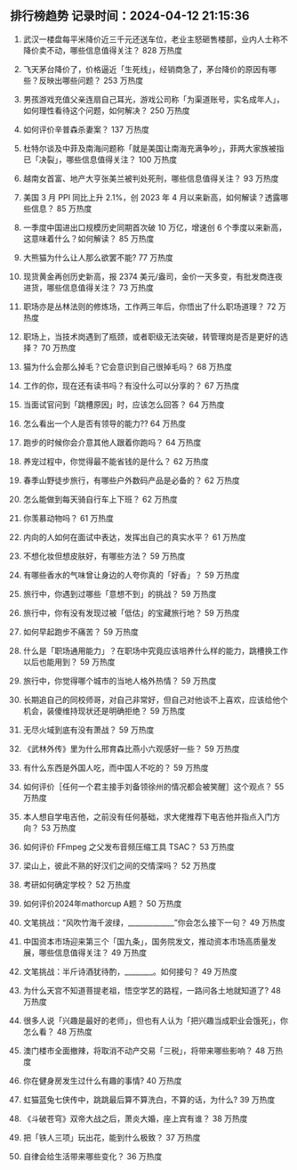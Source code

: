 
## 排行榜趋势 记录时间：2024-04-12 21:15:36
  
  1. 武汉一楼盘每平米降价近三千元还送车位，老业主怒砸售楼部，业内人士称不降价卖不动，哪些信息值得关注？ 828 万热度
    
  2. 飞天茅台降价了，价格逼近「生死线」，经销商急了，茅台降价的原因有哪些？反映出哪些问题？ 253 万热度
    
  3. 男孩游戏充值父亲连扇自己耳光，游戏公司称「为渠道账号，实名成年人」，如何理性看待这个问题，如何解决？ 250 万热度
    
  4. 如何评价辛普森杀妻案？ 137 万热度
    
  5. 杜特尔谈及中菲及南海问题称「就是美国让南海充满争吵」，菲两大家族被指已「决裂」，哪些信息值得关注？ 100 万热度
    
  6. 越南女首富、地产大亨张美兰被判处死刑，哪些信息值得关注？ 93 万热度
    
  7. 美国 3 月 PPI 同比上升 2.1%，创 2023 年 4 月以来新高，如何解读？透露哪些信息？ 85 万热度
    
  8. 一季度中国进出口规模历史同期首次破 10 万亿，增速创 6 个季度以来新高，这意味着什么？如何解读？ 85 万热度
    
  9. 大熊猫为什么让人那么欲罢不能? 77 万热度
    
  10. 现货黄金再创历史新高，报 2374 美元/盎司，金价一天多变，有批发商连夜进货，哪些信息值得关注？ 73 万热度
    
  11. 职场亦是丛林法则的修炼场，工作两三年后，你悟出了什么职场道理？ 72 万热度
    
  12. 职场上，当技术岗遇到了瓶颈，或者职级无法突破，转管理岗是否是更好的选择？ 70 万热度
    
  13. 猫为什么会那么掉毛？它会意识到自己很掉毛吗？ 68 万热度
    
  14. 工作的你，现在还有读书吗？有没什么可以分享的？ 67 万热度
    
  15. 当面试官问到「跳槽原因」时，应该怎么回答？ 64 万热度
    
  16. 怎么看出一个人是否有领导的能力?? 64 万热度
    
  17. 跑步的时候你会介意其他人跟着你跑吗？ 64 万热度
    
  18. 养宠过程中，你觉得最不能省钱的是什么？ 62 万热度
    
  19. 春季山野徒步旅行，有哪些户外数码产品是必备的？ 62 万热度
    
  20. 怎么能做到每天骑自行车上下班？ 62 万热度
    
  21. 你羡慕动物吗？ 61 万热度
    
  22. 内向的人如何在面试中表达，发挥出自己的真实水平？ 61 万热度
    
  23. 不想化妆但想皮肤好，有哪些方法？ 59 万热度
    
  24. 有哪些香水的气味曾让身边的人夸你真的「好香」？ 59 万热度
    
  25. 旅行中，你遇到过哪些「意想不到」的挑战？ 59 万热度
    
  26. 旅行中，你有没有发现过被「低估」的宝藏旅行地？ 59 万热度
    
  27. 如何早起跑步不痛苦？ 59 万热度
    
  28. 什么是「职场通用能力」？在职场中究竟应该培养什么样的能力，跳槽换工作以后也能用到？ 59 万热度
    
  29. 旅行中，你觉得哪个城市的当地人格外热情？ 59 万热度
    
  30. 长期追自己的同校师哥，对自己非常好，但自己对他谈不上喜欢，应该给他个机会，装傻维持现状还是明确拒绝？ 59 万热度
    
  31. 无尽火域到底有没有萧战？ 59 万热度
    
  32. 《武林外传》里为什么邢育森比燕小六观感好一些？ 59 万热度
    
  33. 有什么东西是外国人吃，而中国人不吃的？ 59 万热度
    
  34. 如何评价［任何一个君主接手刘备领徐州的情况都会被笑醒］这个观点？ 55 万热度
    
  35. 本人想自学电吉他，之前没有任何基础，求大佬推荐下电吉他并指点入门方向？ 53 万热度
    
  36. 如何评价 FFmpeg 之父发布音频压缩工具 TSAC？ 53 万热度
    
  37. 梁山上，彼此不熟的好汉们之间的交情深吗？ 52 万热度
    
  38. 考研如何确定学校？ 52 万热度
    
  39. 如何评价2024年mathorcup A题？ 50 万热度
    
  40. 文笔挑战：“风吹竹海千波绿，_____________”你会怎么接下一句？ 49 万热度
    
  41. 中国资本市场迎来第三个「国九条」，国务院发文，推动资本市场高质量发展，哪些信息值得关注？ 49 万热度
    
  42. 文笔挑战：半斤诗酒犹待酌，________。如何接句？ 49 万热度
    
  43. 为什么天宫不知道菩提老祖，悟空学艺的路程，一路问各土地就知道了? 48 万热度
    
  44. 很多人说「兴趣是最好的老师」，但也有人认为「把兴趣当成职业会饿死」，你怎么看？ 48 万热度
    
  45. 澳门楼市全面撤辣，将取消不动产交易「三税」，将带来哪些影响？ 48 万热度
    
  46. 你在健身房发生过什么有趣的事情? 40 万热度
    
  47. 虹猫蓝兔七侠传中，跳跳最后算不算洗白，不算的话，为什么? 39 万热度
    
  48. 《斗破苍穹》双帝大战之后，萧炎大婚，座上宾有谁？ 38 万热度
    
  49. 把「铁人三项」玩出花，能到什么极致？ 37 万热度
    
  50. 自律会给生活带来哪些变化？ 36 万热度
    